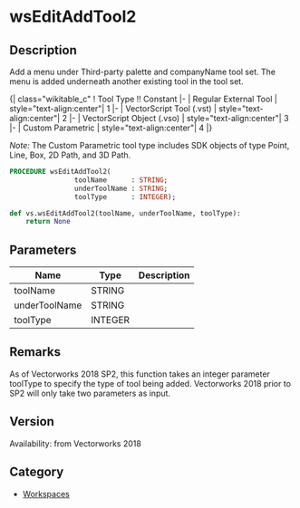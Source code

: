 # wsEditAddTool2

## Description
Add a menu under Third-party palette and companyName tool set. The menu is added underneath another existing tool in the tool set.


{| class="wikitable_c"
! Tool Type !! Constant
|-
| Regular External Tool
| style="text-align:center"| 1
|-
| VectorScript Tool (.vst)
| style="text-align:center"| 2
|-
| VectorScript Object (.vso)
| style="text-align:center"| 3
|-
| Custom Parametric
| style="text-align:center"| 4
|}

<i>Note:</i> The Custom Parametric tool type includes SDK objects of type Point, Line, Box, 2D Path, and 3D Path.

```pascal
PROCEDURE wsEditAddTool2(
				toolName      : STRING;
				underToolName : STRING;
				toolType      : INTEGER);
```

```python
def vs.wsEditAddTool2(toolName, underToolName, toolType):
    return None
```

## Parameters
|Name|Type|Description|
|---|---|---|
|toolName|STRING|   |
|underToolName|STRING|   |
|toolType|INTEGER|   |

## Remarks
As of Vectorworks 2018 SP2, this function takes an integer parameter toolType to specify the type of tool being added. Vectorworks 2018 prior to SP2 will only take two parameters as input.

## Version
Availability: from Vectorworks 2018

## Category
* [Workspaces](../Categories/Workspaces.md)

